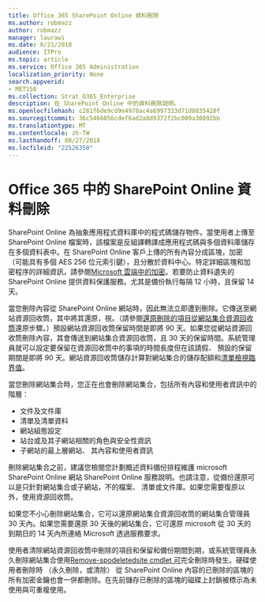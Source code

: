 ```yaml
---
title: Office 365 SharePoint Online 資料刪除
ms.author: robmazz
author: robmazz
manager: laurawi
ms.date: 8/21/2018
audience: ITPro
ms.topic: article
ms.service: Office 365 Administration
localization_priority: None
search.appverid:
- MET150
ms.collection: Strat_O365_Enterprise
description: 在 SharePoint Online 中的資料刪除說明。
ms.openlocfilehash: c281f6de9cd9e4978ac4a6997333d71d8835420f
ms.sourcegitcommit: 36c5466056cdef6ad2a8d9372f2bc009a30892bb
ms.translationtype: MT
ms.contentlocale: zh-TW
ms.lasthandoff: 08/27/2018
ms.locfileid: "22526350"
---
```

# <a name="sharepoint-online-data-deletion-in-office-365"></a>Office 365 中的 SharePoint Online 資料刪除

SharePoint Online 為抽象應用程式資料庫中的程式碼儲存物件。當使用者上傳至 SharePoint Online 檔案時，該檔案是反組譯轉譯成應用程式碼與多個資料庫儲存在多個資料表中。在 SharePoint Online 客戶上傳的所有內容分成區塊，加密 （可能具有多個 AES 256 位元索引鍵），且分散於資料中心。特定詳細區塊和加密程序的詳細資訊，請參閱[Microsoft 雲端中的加密](office-365-encryption-in-the-microsoft-cloud-overview.md)。若要防止資料遺失的 SharePoint Online 提供資料保護服務。尤其是備份執行每隔 12 小時，且保留 14 天。

當您刪除內容從 SharePoint Online 網站時，因此無法立即遭到刪除。它傳送至網站資源回收筒，其中將其還原，視。（請參閱[還原刪除的項目從網站集合資源回收筒](https://support.office.com/article/Restore-deleted-items-from-the-site-collection-recycle-bin-5fa924ee-16d7-487b-9a0a-021b9062d14b)還原步驟。）預設網站資源回收筒保留時間是即將 90 天。如果您從網站資源回收筒刪除內容，其會傳送到網站集合資源回收筒，且 30 天的保留時間。系統管理員就可以設定要保留在資源回收筒中的事項的時間長度但在該請假、 預設的保留期間是即將 90 天。網站資源回收筒儲存計算對網站集合的儲存配額和[清單檢視臨界值](https://support.office.com/article/List-View-Threshold-b8588dae-9387-48c2-9248-c24122f07c59)。

當您刪除網站集合時，您正在也會刪除網站集合，包括所有內容和使用者資訊中的階層：
- 文件及文件庫
- 清單及清單資料
- 網站組態設定
- 站台或及其子網站相關的角色與安全性資訊
- 子網站的最上層網站、 其內容和使用者資訊

刪除網站集合之前，建議您檢閱您計劃概述資料備份排程維護 microsoft SharePoint Online 網站 SharePoint Online 服務說明。也請注意，從備份還原可以是只針對網站集合或子網站，不的檔案、 清單或文件庫。如果您需要復原以外，使用資源回收筒。

如果您不小心刪除網站集合，它可以還原網站集合資源回收筒的網站集合管理員 30 天內。如果您需要還原 30 天後的網站集合，它可還原 microsoft 從 30 天的到期日的 14 天內所連絡 Microsoft 透過服務要求。

使用者清除網站資源回收筒中刪除的項目和保留和備份期間到期，或系統管理員永久刪除網站集合使用[Remove-spodeletedsite cmdlet 可](https://docs.microsoft.com/powershell/module/sharepoint-online/Remove-SPODeletedSite?view=sharepoint-ps)完全刪除時發生。硬碟使用者刪除時 （永久刪除，或清除） 從 SharePoint Online 內容的已刪除的區塊的所有加密金鑰也會一併都刪除。在先前儲存已刪除的區塊的磁碟上封鎖被標示為未使用與可重複使用。
